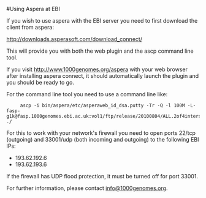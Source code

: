 #Using Aspera at EBI

If you wish to use aspera with the EBI server you need to first download the client from aspera:

http://downloads.asperasoft.com/download_connect/

This will provide you with both the web plugin and the ascp command line tool.

If you visit http://www.1000genomes.org/aspera with your web browser after installing
aspera connect, it should automatically launch the plugin and you should be ready to go.

For the command line tool you need to use a command line like:

         ascp -i bin/aspera/etc/asperaweb_id_dsa.putty -Tr -Q -l 100M -L- fasp-g1k@fasp.1000genomes.ebi.ac.uk:vol1/ftp/release/20100804/ALL.2of4intersection.20100804.genotypes.vcf.gz ./

For this to work with your network's firewall you need to open ports 22/tcp (outgoing) and 33001/udp (both incoming and outgoing) to the following EBI IPs:

- 193.62.192.6
- 193.62.193.6

If the firewall has UDP flood protection, it must be turned off for port 33001.

For further information, please contact info@1000genomes.org.
